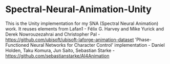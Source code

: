 # Spectral-Neural-Animation-Unity

This is the Unity implementation for my SNA (Spectral Neural Animation) work. It reuses elements from 
Lafan1 - Félix G. Harvey and Mike Yurick and Derek Nowrouzezahrai and Christopher Pal - https://github.com/ubisoft/ubisoft-laforge-animation-dataset
'Phase-Functioned Neural Networks for Character Control' implementation - Daniel Holden, Taku Komura, Jun Saito, Sebastian Starke - https://github.com/sebastianstarke/AI4Animation 
